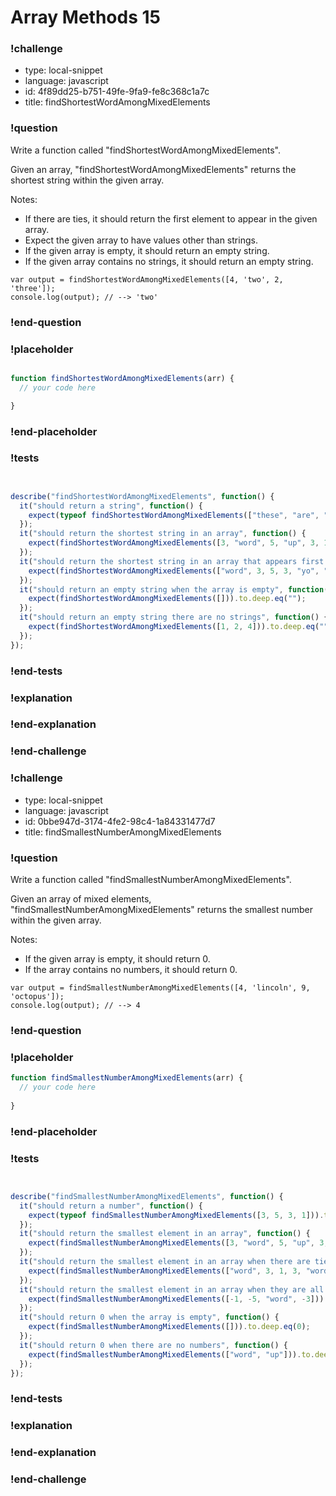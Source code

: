 # Array Methods 15

### !challenge

* type: local-snippet
* language: javascript
* id: 4f89dd25-b751-49fe-9fa9-fe8c368c1a7c
* title: findShortestWordAmongMixedElements

### !question

Write a function called "findShortestWordAmongMixedElements".

Given an array, "findShortestWordAmongMixedElements" returns the shortest string within the given array.

Notes:
* If there are ties, it should return the first element to appear in the given array.
* Expect the given array to have values other than strings.
* If the given array is empty, it should return an empty string.
* If the given array contains no strings, it should return an empty string.

```
var output = findShortestWordAmongMixedElements([4, 'two', 2, 'three']);
console.log(output); // --> 'two'
```

### !end-question

### !placeholder

```js

function findShortestWordAmongMixedElements(arr) {
  // your code here

}
```

### !end-placeholder

### !tests

```js


describe("findShortestWordAmongMixedElements", function() {
  it("should return a string", function() {
    expect(typeof findShortestWordAmongMixedElements(["these", "are", "strings"])).to.deep.eq("string");
  });
  it("should return the shortest string in an array", function() {
    expect(findShortestWordAmongMixedElements([3, "word", 5, "up", 3, 1])).to.deep.eq("up");
  });
  it("should return the shortest string in an array that appears first when there are ties", function() {
    expect(findShortestWordAmongMixedElements(["word", 3, 5, 3, "yo", "up", 1, 5])).to.deep.eq("yo");
  });
  it("should return an empty string when the array is empty", function() {
    expect(findShortestWordAmongMixedElements([])).to.deep.eq("");
  });
  it("should return an empty string there are no strings", function() {
    expect(findShortestWordAmongMixedElements([1, 2, 4])).to.deep.eq("");
  });
});


```

### !end-tests

### !explanation

### !end-explanation

### !end-challenge

### !challenge

* type: local-snippet
* language: javascript
* id: 0bbe947d-3174-4fe2-98c4-1a84331477d7
* title: findSmallestNumberAmongMixedElements

### !question

Write a function called "findSmallestNumberAmongMixedElements".

Given an array of mixed elements, "findSmallestNumberAmongMixedElements" returns the smallest number within the given array.

Notes:
* If the given array is empty, it should return 0.
* If the array contains no numbers, it should return 0.

```
var output = findSmallestNumberAmongMixedElements([4, 'lincoln', 9, 'octopus']);
console.log(output); // --> 4
```

### !end-question

### !placeholder

```js
function findSmallestNumberAmongMixedElements(arr) {
  // your code here
  
}
```

### !end-placeholder

### !tests

```js


describe("findSmallestNumberAmongMixedElements", function() {
  it("should return a number", function() {
    expect(typeof findSmallestNumberAmongMixedElements([3, 5, 3, 1])).to.deep.eq("number");
  });
  it("should return the smallest element in an array", function() {
    expect(findSmallestNumberAmongMixedElements([3, "word", 5, "up", 3, 1])).to.deep.eq(1);
  });
  it("should return the smallest element in an array when there are ties", function() {
    expect(findSmallestNumberAmongMixedElements(["word", 3, 1, 3, "wordy", "up", 1, 5])).to.deep.eq(1);
  });
  it("should return the smallest element in an array when they are all negative", function() {
    expect(findSmallestNumberAmongMixedElements([-1, -5, "word", -3])).to.deep.eq(-5);
  });
  it("should return 0 when the array is empty", function() {
    expect(findSmallestNumberAmongMixedElements([])).to.deep.eq(0);
  });
  it("should return 0 when there are no numbers", function() {
    expect(findSmallestNumberAmongMixedElements(["word", "up"])).to.deep.eq(0);
  });
});


```

### !end-tests

### !explanation

### !end-explanation

### !end-challenge
